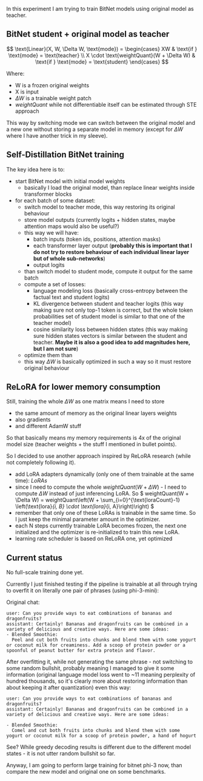 In this experiment I am trying to train BitNet models using original model as teacher.

## BitNet student + original model as teacher

$$
\text{Linear}(X, W, \Delta W, \text{mode}) =
\begin{cases}
    XW & \text{if } \text{mode} = \text{teacher} \\
    X \cdot \text{weightQuant}(W + \Delta W) & \text{if } \text{mode} = \text{student}
\end{cases}
$$

Where:
- W is a frozen original weights
- X is input
- $\Delta W$ is a trainable weight patch
- $weightQuant$ while not differentiable itself can be estimated through STE approach

This way by switching mode we can switch between the original model and a new one without storing a separate model in memory
(except for $\Delta W$ where I have another trick in my sleeve).

## Self-Distillation BitNet training

The key idea here is to:
- start BitNet model with initial model weights
  - basically I load the original model, than replace linear weights inside transformer blocks
- for each batch of some dataset:
  - switch model to teacher mode, this way restoring its original behaviour
  - store model outputs (currently logits + hidden states, maybe attention maps would also be useful?)
  - this way we will have:
    - batch inputs (token ids, positions, attention masks)
    - each transformer layer output (**probably this is important that I do not try to restore behaviour of each individual linear layer but of whole sub-networks**)
    - output logits
  - than switch model to student mode, compute it output for the same batch
  - compute a set of losses:
    - language modeling loss (basically cross-entropy between the factual text and student logits)
    - KL divergence between student and teacher logits (this way making sure not only top-1 token is correct, but the whole token probabilities set of student model is similar to that one of the teacher model)
    - cosine similarity loss between hidden states (this way making sure hidden states vectors is similar between the student and teacher. **Maybe it is also a good idea to add magnitudes here, but I am not sure**)
  - optimize them than
  - this way $\Delta W$ is basically optimized in such a way so it must restore original behaviour

## ReLoRA for lower memory consumption

Still, training the whole $\Delta W$ as one matrix means I need to store
- the same amount of memory as the original linear layers weights
- also gradients
- and different AdamW stuff

So that basically means my memory requirements is 4x of the original model size (teacher weights + the stuff I mentioned in bullet points).

So I decided to use another approach inspired by ReLoRA research (while not completely following it).
- add LoRA adapters dynamically (only one of them trainable at the same time): $LoRAs$
- since I need to compute the whole $weightQuant(W + \Delta W)$ - I need to compute $\Delta W$ instead of just inferencing LoRA. So
  $
    weightQuant(W + \Delta W) = 
      weightQuant\left(W + \sum_{i=0}^{\text{loraCount}-1} \left(\text{lora}_{i, B} \cdot \text{lora}_{i, A}\right)\right)
  $
- remember that only one of these LoRAs is trainable in the same time. So I just keep the minimal parameter amount in the optimizer. 
- each N steps currently trainable LoRA becomes frozen, the next one initialized and the optimizer is re-initialized to train this new LoRA.
- learning rate scheduler is based on ReLoRA one, yet optimized

## Current status

No full-scale training done yet.

Currently I just finished testing if the pipeline is trainable at all through trying to overfit it on literally one pair of phrases (using phi-3-mini):

Original chat:
```
user: Can you provide ways to eat combinations of bananas and dragonfruits?
assistant: Certainly! Bananas and dragonfruits can be combined in a variety of delicious and creative ways. Here are some ideas:
- Blended Smoothie:
  Peel and cut both fruits into chunks and blend them with some yogurt or coconut milk for creaminess. Add a scoop of protein powder or a spoonful of peanut butter for extra protein and flavor.
```
After overfitting it, while not generating the same phrase - not switching to some random bullshit, probably meaning I managed to give it some information (original language model loss went to ~11 meaning perplexity of hundred thousands, so it's clearly more about restoring information than about keeping it after quantization) even this way:
```
user: Can you provide ways to eat combinations of bananas and dragonfruits?
assistant: Certainly! Bananas and dragonfruits can be combined in a variety of delicious and creative ways. Here are some ideas:

- Blended Smoothie:
  Comel and cut both fruits into chunks and blend them with some yogurt or coconut milk for a scoop of protein powder, a hand of hogurt
```
See? While greedy decoding results is different due to the different model states - it is not utter random bullshit so far.

Anyway, I am going to perform large training for bitnet phi-3 now, than compare the new model and original one on some benchmarks.
